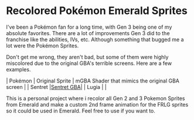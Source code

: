 # Recolored Pokémon Emerald Sprites
I've been a Pokémon fan for a long time, with Gen 3 being one of my absolute favorites. There are a lot of improvements Gen 3 did to the franchise like the abilities, IVs, etc. Although something that bugged me a lot were the Pokémon Sprites.

Don't get me wrong, they aren't bad, but some of them were highly miscolored due to the original GBA's terrible screens. Here are a few examples.

| Pokémon  | Original Sprite  | mGBA Shader that mimics the original GBA screen |
| Sentret |[Sentret GBA](https://media.discordapp.net/attachments/1043005531381583893/1212233847723393065/image.png?ex=65f117bf&is=65dea2bf&hm=0b7d940b24269ace99d70f207917c8de7480ceef3fe0c8c38553bb5c9809a17c&=&format=webp&quality=lossless&width=318&height=338)|
| Lugia |  |

This is a personal project where i recolor all Gen 2 and 3 Pokemon Sprites from Emerald and make a custom 2nd frame animation for the FRLG sprites so it could be used in Emerald. Feel free to use if you want to.
<!--stackedit_data:
eyJoaXN0b3J5IjpbNTE5MTI5NDQ3LDE5ODQ0MjA2OTZdfQ==
-->